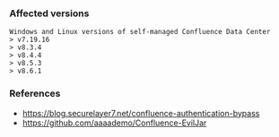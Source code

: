 ### Affected versions
```
Windows and Linux versions of self-managed Confluence Data Center 
> v7.19.16
> v8.3.4
> v8.4.4
> v8.5.3
> v8.6.1
```

### References
* https://blog.securelayer7.net/confluence-authentication-bypass
* https://github.com/aaaademo/Confluence-EvilJar

